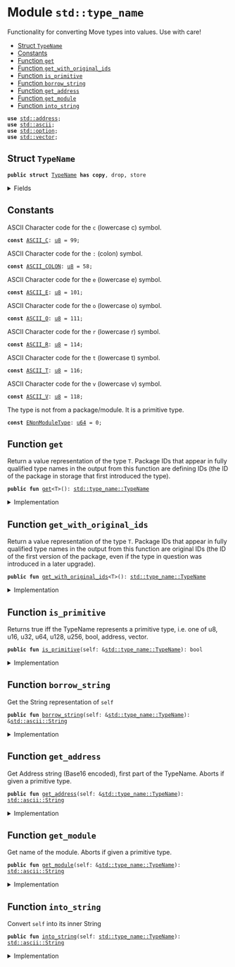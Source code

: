 
<a name="std_type_name"></a>

# Module `std::type_name`

Functionality for converting Move types into values. Use with care!


-  [Struct `TypeName`](#std_type_name_TypeName)
-  [Constants](#@Constants_0)
-  [Function `get`](#std_type_name_get)
-  [Function `get_with_original_ids`](#std_type_name_get_with_original_ids)
-  [Function `is_primitive`](#std_type_name_is_primitive)
-  [Function `borrow_string`](#std_type_name_borrow_string)
-  [Function `get_address`](#std_type_name_get_address)
-  [Function `get_module`](#std_type_name_get_module)
-  [Function `into_string`](#std_type_name_into_string)


<pre><code><b>use</b> <a href="../std/address.md#std_address">std::address</a>;
<b>use</b> <a href="../std/ascii.md#std_ascii">std::ascii</a>;
<b>use</b> <a href="../std/option.md#std_option">std::option</a>;
<b>use</b> <a href="../std/vector.md#std_vector">std::vector</a>;
</code></pre>



<a name="std_type_name_TypeName"></a>

## Struct `TypeName`



<pre><code><b>public</b> <b>struct</b> <a href="../std/type_name.md#std_type_name_TypeName">TypeName</a> <b>has</b> <b>copy</b>, drop, store
</code></pre>



<details>
<summary>Fields</summary>


<dl>
<dt>
<code>name: <a href="../std/ascii.md#std_ascii_String">std::ascii::String</a></code>
</dt>
<dd>
 String representation of the type. All types are represented
 using their source syntax:
 "u8", "u64", "bool", "address", "vector", and so on for primitive types.
 Struct types are represented as fully qualified type names; e.g.
 <code>00000000000000000000000000000001::string::String</code> or
 <code>0000000000000000000000000000000a::module_name1::type_name1&lt;0000000000000000000000000000000a::module_name2::type_name2&lt;<a href="../std/u64.md#std_u64">u64</a>&gt;&gt;</code>
 Addresses are hex-encoded lowercase values of length ADDRESS_LENGTH (16, 20, or 32 depending on the Move platform)
</dd>
</dl>


</details>

<a name="@Constants_0"></a>

## Constants


<a name="std_type_name_ASCII_C"></a>

ASCII Character code for the <code>c</code> (lowercase c) symbol.


<pre><code><b>const</b> <a href="../std/type_name.md#std_type_name_ASCII_C">ASCII_C</a>: <a href="../std/u8.md#std_u8">u8</a> = 99;
</code></pre>



<a name="std_type_name_ASCII_COLON"></a>

ASCII Character code for the <code>:</code> (colon) symbol.


<pre><code><b>const</b> <a href="../std/type_name.md#std_type_name_ASCII_COLON">ASCII_COLON</a>: <a href="../std/u8.md#std_u8">u8</a> = 58;
</code></pre>



<a name="std_type_name_ASCII_E"></a>

ASCII Character code for the <code>e</code> (lowercase e) symbol.


<pre><code><b>const</b> <a href="../std/type_name.md#std_type_name_ASCII_E">ASCII_E</a>: <a href="../std/u8.md#std_u8">u8</a> = 101;
</code></pre>



<a name="std_type_name_ASCII_O"></a>

ASCII Character code for the <code>o</code> (lowercase o) symbol.


<pre><code><b>const</b> <a href="../std/type_name.md#std_type_name_ASCII_O">ASCII_O</a>: <a href="../std/u8.md#std_u8">u8</a> = 111;
</code></pre>



<a name="std_type_name_ASCII_R"></a>

ASCII Character code for the <code>r</code> (lowercase r) symbol.


<pre><code><b>const</b> <a href="../std/type_name.md#std_type_name_ASCII_R">ASCII_R</a>: <a href="../std/u8.md#std_u8">u8</a> = 114;
</code></pre>



<a name="std_type_name_ASCII_T"></a>

ASCII Character code for the <code>t</code> (lowercase t) symbol.


<pre><code><b>const</b> <a href="../std/type_name.md#std_type_name_ASCII_T">ASCII_T</a>: <a href="../std/u8.md#std_u8">u8</a> = 116;
</code></pre>



<a name="std_type_name_ASCII_V"></a>

ASCII Character code for the <code>v</code> (lowercase v) symbol.


<pre><code><b>const</b> <a href="../std/type_name.md#std_type_name_ASCII_V">ASCII_V</a>: <a href="../std/u8.md#std_u8">u8</a> = 118;
</code></pre>



<a name="std_type_name_ENonModuleType"></a>

The type is not from a package/module. It is a primitive type.


<pre><code><b>const</b> <a href="../std/type_name.md#std_type_name_ENonModuleType">ENonModuleType</a>: <a href="../std/u64.md#std_u64">u64</a> = 0;
</code></pre>



<a name="std_type_name_get"></a>

## Function `get`

Return a value representation of the type <code>T</code>.  Package IDs
that appear in fully qualified type names in the output from
this function are defining IDs (the ID of the package in
storage that first introduced the type).


<pre><code><b>public</b> <b>fun</b> <a href="../std/type_name.md#std_type_name_get">get</a>&lt;T&gt;(): <a href="../std/type_name.md#std_type_name_TypeName">std::type_name::TypeName</a>
</code></pre>



<details>
<summary>Implementation</summary>


<pre><code><b>public</b> <b>native</b> <b>fun</b> <a href="../std/type_name.md#std_type_name_get">get</a>&lt;T&gt;(): <a href="../std/type_name.md#std_type_name_TypeName">TypeName</a>;
</code></pre>



</details>

<a name="std_type_name_get_with_original_ids"></a>

## Function `get_with_original_ids`

Return a value representation of the type <code>T</code>.  Package IDs
that appear in fully qualified type names in the output from
this function are original IDs (the ID of the first version of
the package, even if the type in question was introduced in a
later upgrade).


<pre><code><b>public</b> <b>fun</b> <a href="../std/type_name.md#std_type_name_get_with_original_ids">get_with_original_ids</a>&lt;T&gt;(): <a href="../std/type_name.md#std_type_name_TypeName">std::type_name::TypeName</a>
</code></pre>



<details>
<summary>Implementation</summary>


<pre><code><b>public</b> <b>native</b> <b>fun</b> <a href="../std/type_name.md#std_type_name_get_with_original_ids">get_with_original_ids</a>&lt;T&gt;(): <a href="../std/type_name.md#std_type_name_TypeName">TypeName</a>;
</code></pre>



</details>

<a name="std_type_name_is_primitive"></a>

## Function `is_primitive`

Returns true iff the TypeName represents a primitive type, i.e. one of
u8, u16, u32, u64, u128, u256, bool, address, vector.


<pre><code><b>public</b> <b>fun</b> <a href="../std/type_name.md#std_type_name_is_primitive">is_primitive</a>(self: &<a href="../std/type_name.md#std_type_name_TypeName">std::type_name::TypeName</a>): bool
</code></pre>



<details>
<summary>Implementation</summary>


<pre><code><b>public</b> <b>fun</b> <a href="../std/type_name.md#std_type_name_is_primitive">is_primitive</a>(self: &<a href="../std/type_name.md#std_type_name_TypeName">TypeName</a>): bool {
    <b>let</b> bytes = self.name.as_bytes();
    bytes == &b"bool" ||
    bytes == &b"<a href="../std/u8.md#std_u8">u8</a>" ||
    bytes == &b"<a href="../std/u16.md#std_u16">u16</a>" ||
    bytes == &b"<a href="../std/u32.md#std_u32">u32</a>" ||
    bytes == &b"<a href="../std/u64.md#std_u64">u64</a>" ||
    bytes == &b"<a href="../std/u128.md#std_u128">u128</a>" ||
    bytes == &b"<a href="../std/u256.md#std_u256">u256</a>" ||
    bytes == &b"<b>address</b>" ||
    (
        bytes.length() &gt;= 6 &&
        bytes[0] == <a href="../std/type_name.md#std_type_name_ASCII_V">ASCII_V</a> &&
        bytes[1] == <a href="../std/type_name.md#std_type_name_ASCII_E">ASCII_E</a> &&
        bytes[2] == <a href="../std/type_name.md#std_type_name_ASCII_C">ASCII_C</a> &&
        bytes[3] == <a href="../std/type_name.md#std_type_name_ASCII_T">ASCII_T</a> &&
        bytes[4] == <a href="../std/type_name.md#std_type_name_ASCII_O">ASCII_O</a> &&
        bytes[5] == <a href="../std/type_name.md#std_type_name_ASCII_R">ASCII_R</a>,
    )
}
</code></pre>



</details>

<a name="std_type_name_borrow_string"></a>

## Function `borrow_string`

Get the String representation of <code>self</code>


<pre><code><b>public</b> <b>fun</b> <a href="../std/type_name.md#std_type_name_borrow_string">borrow_string</a>(self: &<a href="../std/type_name.md#std_type_name_TypeName">std::type_name::TypeName</a>): &<a href="../std/ascii.md#std_ascii_String">std::ascii::String</a>
</code></pre>



<details>
<summary>Implementation</summary>


<pre><code><b>public</b> <b>fun</b> <a href="../std/type_name.md#std_type_name_borrow_string">borrow_string</a>(self: &<a href="../std/type_name.md#std_type_name_TypeName">TypeName</a>): &String {
    &self.name
}
</code></pre>



</details>

<a name="std_type_name_get_address"></a>

## Function `get_address`

Get Address string (Base16 encoded), first part of the TypeName.
Aborts if given a primitive type.


<pre><code><b>public</b> <b>fun</b> <a href="../std/type_name.md#std_type_name_get_address">get_address</a>(self: &<a href="../std/type_name.md#std_type_name_TypeName">std::type_name::TypeName</a>): <a href="../std/ascii.md#std_ascii_String">std::ascii::String</a>
</code></pre>



<details>
<summary>Implementation</summary>


<pre><code><b>public</b> <b>fun</b> <a href="../std/type_name.md#std_type_name_get_address">get_address</a>(self: &<a href="../std/type_name.md#std_type_name_TypeName">TypeName</a>): String {
    <b>assert</b>!(!self.<a href="../std/type_name.md#std_type_name_is_primitive">is_primitive</a>(), <a href="../std/type_name.md#std_type_name_ENonModuleType">ENonModuleType</a>);
    // Base16 (<a href="../std/string.md#std_string">string</a>) representation of an <b>address</b> <b>has</b> 2 symbols per byte.
    <b>let</b> len = <a href="../std/address.md#std_address_length">address::length</a>() * 2;
    <b>let</b> str_bytes = self.name.as_bytes();
    <b>let</b> <b>mut</b> addr_bytes = <a href="../std/vector.md#std_vector">vector</a>[];
    <b>let</b> <b>mut</b> i = 0;
    // Read `len` bytes from the type name and push them to addr_bytes.
    <b>while</b> (i &lt; len) {
        addr_bytes.push_back(str_bytes[i]);
        i = i + 1;
    };
    <a href="../std/ascii.md#std_ascii_string">ascii::string</a>(addr_bytes)
}
</code></pre>



</details>

<a name="std_type_name_get_module"></a>

## Function `get_module`

Get name of the module.
Aborts if given a primitive type.


<pre><code><b>public</b> <b>fun</b> <a href="../std/type_name.md#std_type_name_get_module">get_module</a>(self: &<a href="../std/type_name.md#std_type_name_TypeName">std::type_name::TypeName</a>): <a href="../std/ascii.md#std_ascii_String">std::ascii::String</a>
</code></pre>



<details>
<summary>Implementation</summary>


<pre><code><b>public</b> <b>fun</b> <a href="../std/type_name.md#std_type_name_get_module">get_module</a>(self: &<a href="../std/type_name.md#std_type_name_TypeName">TypeName</a>): String {
    <b>assert</b>!(!self.<a href="../std/type_name.md#std_type_name_is_primitive">is_primitive</a>(), <a href="../std/type_name.md#std_type_name_ENonModuleType">ENonModuleType</a>);
    // Starts after <b>address</b> and a double colon: `&lt;addr <b>as</b> HEX&gt;::`
    <b>let</b> <b>mut</b> i = <a href="../std/address.md#std_address_length">address::length</a>() * 2 + 2;
    <b>let</b> str_bytes = self.name.as_bytes();
    <b>let</b> <b>mut</b> module_name = <a href="../std/vector.md#std_vector">vector</a>[];
    <b>let</b> colon = <a href="../std/type_name.md#std_type_name_ASCII_COLON">ASCII_COLON</a>;
    <b>loop</b> {
        <b>let</b> char = &str_bytes[i];
        <b>if</b> (char != &colon) {
            module_name.push_back(*char);
            i = i + 1;
        } <b>else</b> {
            <b>break</b>
        }
    };
    <a href="../std/ascii.md#std_ascii_string">ascii::string</a>(module_name)
}
</code></pre>



</details>

<a name="std_type_name_into_string"></a>

## Function `into_string`

Convert <code>self</code> into its inner String


<pre><code><b>public</b> <b>fun</b> <a href="../std/type_name.md#std_type_name_into_string">into_string</a>(self: <a href="../std/type_name.md#std_type_name_TypeName">std::type_name::TypeName</a>): <a href="../std/ascii.md#std_ascii_String">std::ascii::String</a>
</code></pre>



<details>
<summary>Implementation</summary>


<pre><code><b>public</b> <b>fun</b> <a href="../std/type_name.md#std_type_name_into_string">into_string</a>(self: <a href="../std/type_name.md#std_type_name_TypeName">TypeName</a>): String {
    self.name
}
</code></pre>



</details>


[//]: # ("File containing references which can be used from documentation")
